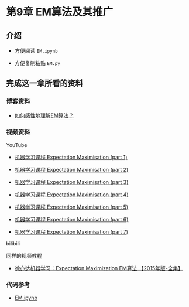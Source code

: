 # 第9章 EM算法及其推广

## 介绍

+ 方便阅读
`EM.ipynb`

+ 方便复制粘贴
`EM.py`

## 完成这一章所看的资料

### 博客资料

+ [如何感性地理解EM算法？](https://www.jianshu.com/p/1121509ac1dc)

### 视频资料

YouTube

+ [机器学习课程 Expectation Maximisation (part 1)](https://www.youtube.com/watch?v=Bq5s80ZCmC0&t=290s)

+ [机器学习课程 Expectation Maximisation (part 2)](https://www.youtube.com/watch?v=C6xjPAIeeRk)

+ [机器学习课程 Expectation Maximisation (part 3)](https://www.youtube.com/watch?v=rSC4mGavgTs)

+ [机器学习课程 Expectation Maximisation (part 4)](https://www.youtube.com/watch?v=Vv-rEpGH-kE)

+ [机器学习课程 Expectation Maximisation (part 5)](https://www.youtube.com/watch?v=7KgT0WFk4AU)

+ [机器学习课程 Expectation Maximisation (part 6)](https://www.youtube.com/watch?v=mYNmWKTsOxo)

+ [机器学习课程 Expectation Maximisation (part 7)](https://www.youtube.com/watch?v=2wnnKyDTJdc)

bilibili

同样的视频教程

+ [徐亦达机器学习：Expectation Maximization EM算法 【2015年版-全集】](https://www.bilibili.com/video/av23901379?from=search&seid=5104822218698657474)

### 代码参考

+ [EM.ipynb](https://github.com/Dod-o/Statistical-Learning-Method_Code/blob/master/EM/EM.py)


